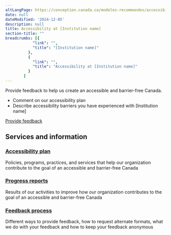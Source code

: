 ```yaml
---
altLangPage: https://conception.canada.ca/modeles-recommandes/accessibilite/accessibilite.html
date: null
dateModified: '2024-12-05'
description: null
title: Accessibility at [Institution name]
section-title: ""
breadcrumbs: [{
            "link": "",
            "title": "[Institution name]"
          },
          {
            "link": "",
            "title": "Accessibility at [Institution name]"
          }
        ]
---
```


<p>Provide feedback to help us create an accessible and barrier-free Canada.</p>
<ul>
    <li>Comment on our accessibility plan</li>
    <li>Describe accessibility barriers you have experienced with [Institution name]</li>
</ul>
<div><a class="btn btn-call-to-action" href="feedback-form.html">Provide feedback</a></div>
<div class="container">
    <div class="row">
    <section class="gc-srvinfo">
        <h2 class="wb-inv">Services and information</h2>
        <div class="wb-eqht row">
            <div class="col-lg-4 col-md-6">
                <h3><a href="plan.html">Accessibility plan</a></h3>
                <p>Policies, programs, practices, and services that help our organization contribute to the goal of an accessible and barrier-free Canada</p>
            </div>
            <div class="col-lg-4 col-md-6">
                <h3><a href="progress-reports-landing.html">Progress reports</a></h3>
                <p>Results of our activities to improve how our organization contributes to the goal of an accessible and barrier-free Canada</p>
            </div>
            <div class="col-lg-4 col-md-6">
                <h3><a href="feedback-process.html">Feedback process</a></h3>
                <p>Different ways to provide feedback, how to request alternate formats, what we do with your feedback and how to keep your feedback anonymous</p>
            </div>
        </div>
    </section>
    </div>
</div>

